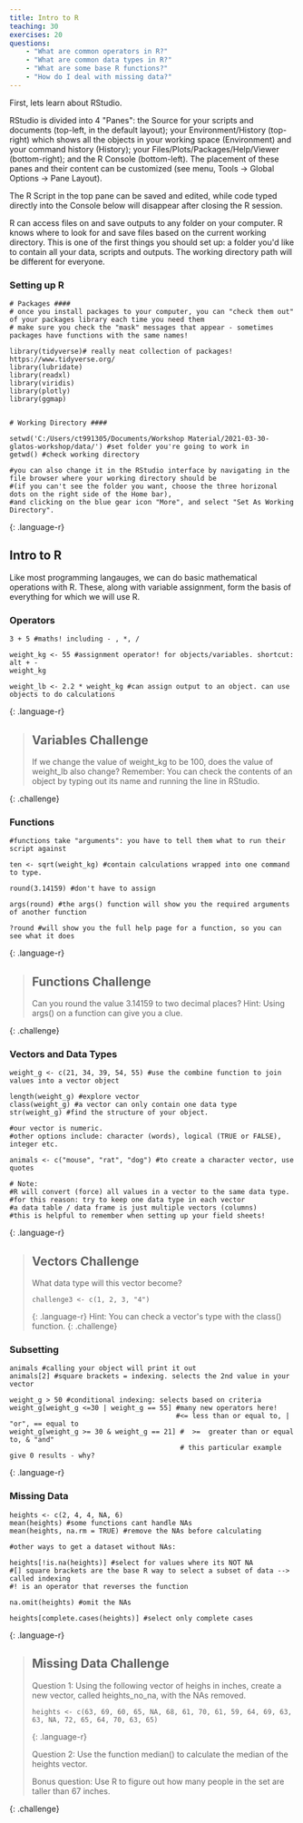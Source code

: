 ```yaml
---
title: Intro to R
teaching: 30
exercises: 20
questions:
    - "What are common operators in R?"
    - "What are common data types in R?"
    - "What are some base R functions?"
    - "How do I deal with missing data?"
---
```


First, lets learn about RStudio.

RStudio is divided into 4 "Panes": the Source for your scripts and documents (top-left, in the default layout); your Environment/History (top-right) which shows all the objects in your working space (Environment) and your command history (History); your Files/Plots/Packages/Help/Viewer (bottom-right); and the R Console (bottom-left). The placement of these panes and their content can be customized (see menu, Tools -> Global Options -> Pane Layout).

The R Script in the top pane can be saved and edited, while code typed directly into the Console below will disappear after closing the R session.

R can access files on and save outputs to any folder on your computer. R knows where to look for and save files based on the current working directory. This is one of the first things you should set up: a folder you'd like to contain all your data, scripts and outputs. The working directory path will be different for everyone.


### Setting up R
~~~
# Packages ####
# once you install packages to your computer, you can "check them out" of your packages library each time you need them
# make sure you check the "mask" messages that appear - sometimes packages have functions with the same names!

library(tidyverse)# really neat collection of packages! https://www.tidyverse.org/
library(lubridate)
library(readxl)
library(viridis)
library(plotly)
library(ggmap)


# Working Directory ####

setwd('C:/Users/ct991305/Documents/Workshop Material/2021-03-30-glatos-workshop/data/') #set folder you're going to work in
getwd() #check working directory

#you can also change it in the RStudio interface by navigating in the file browser where your working directory should be
#(if you can't see the folder you want, choose the three horizonal dots on the right side of the Home bar),
#and clicking on the blue gear icon "More", and select "Set As Working Directory".
~~~
{: .language-r}


## Intro to R

Like most programming langauges, we can do basic mathematical operations with R. These, along with variable assignment, form the basis of everything for which we will use R.

### Operators
~~~
3 + 5 #maths! including - , *, /

weight_kg <- 55 #assignment operator! for objects/variables. shortcut: alt + -
weight_kg

weight_lb <- 2.2 * weight_kg #can assign output to an object. can use objects to do calculations
~~~
{: .language-r}

> ## Variables Challenge
>
> If we change the value of weight_kg to be 100, does the value of weight_lb also change?
> Remember: You can check the contents of an object by typing out its name and running the line in RStudio.
>
{: .challenge}

### Functions
~~~
#functions take "arguments": you have to tell them what to run their script against

ten <- sqrt(weight_kg) #contain calculations wrapped into one command to type.

round(3.14159) #don't have to assign

args(round) #the args() function will show you the required arguments of another function

?round #will show you the full help page for a function, so you can see what it does
~~~
{: .language-r}

> ## Functions Challenge
>
> Can you round the value 3.14159 to two decimal places?
> Hint: Using args() on a function can give you a clue.
>
{: .challenge}

### Vectors and Data Types
~~~
weight_g <- c(21, 34, 39, 54, 55) #use the combine function to join values into a vector object

length(weight_g) #explore vector
class(weight_g) #a vector can only contain one data type
str(weight_g) #find the structure of your object.

#our vector is numeric.
#other options include: character (words), logical (TRUE or FALSE), integer etc.

animals <- c("mouse", "rat", "dog") #to create a character vector, use quotes

# Note:
#R will convert (force) all values in a vector to the same data type.
#for this reason: try to keep one data type in each vector
#a data table / data frame is just multiple vectors (columns)
#this is helpful to remember when setting up your field sheets!
~~~
{: .language-r}

> ## Vectors Challenge
>
> What data type will this vector become?
> ~~~
> challenge3 <- c(1, 2, 3, "4")
> ~~~
> {: .language-r}
> Hint: You can check a vector's type with the class() function.
{: .challenge}

### Subsetting
~~~
animals #calling your object will print it out
animals[2] #square brackets = indexing. selects the 2nd value in your vector

weight_g > 50 #conditional indexing: selects based on criteria
weight_g[weight_g <=30 | weight_g == 55] #many new operators here!  
                                         #<= less than or equal to, | "or", == equal to
weight_g[weight_g >= 30 & weight_g == 21] #  >=  greater than or equal to, & "and"
                                          # this particular example give 0 results - why?
~~~
{: .language-r}

### Missing Data
~~~
heights <- c(2, 4, 4, NA, 6)
mean(heights) #some functions cant handle NAs
mean(heights, na.rm = TRUE) #remove the NAs before calculating

#other ways to get a dataset without NAs:

heights[!is.na(heights)] #select for values where its NOT NA
#[] square brackets are the base R way to select a subset of data --> called indexing
#! is an operator that reverses the function

na.omit(heights) #omit the NAs

heights[complete.cases(heights)] #select only complete cases
~~~
{: .language-r}

> ## Missing Data Challenge
>
> Question 1: Using the following vector of heighs in inches, create a new vector, called heights_no_na, with the NAs removed.
> ~~~
> heights <- c(63, 69, 60, 65, NA, 68, 61, 70, 61, 59, 64, 69, 63, 63, NA, 72, 65, 64, 70, 63, 65)
> ~~~
> {: .language-r}
>
> Question 2: Use the function median() to calculate the median of the heights vector.
>
> Bonus question: Use R to figure out how many people in the set are taller than 67 inches.
>
{: .challenge}
